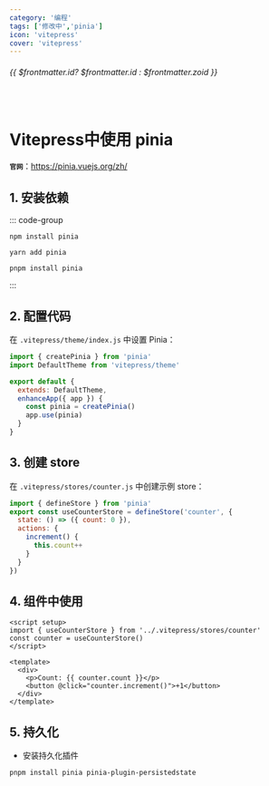 ```yaml
---
category: '编程'
tags: ['修改中','pinia']
icon: 'vitepress'
cover: 'vitepress'
---
```

 
######  {{ $frontmatter.id? $frontmatter.id : $frontmatter.zoid }}
 
<br/>
 
# Vitepress中使用 pinia

**`官网`**：https://pinia.vuejs.org/zh/

## 1. 安装依赖

::: code-group

```shell [npm]
npm install pinia
```

```shell [yarn]
yarn add pinia
```

```shell [pnpm]
pnpm install pinia
```

:::


## 2. 配置代码

在 `.vitepress/theme/index.js` 中设置 Pinia：

```js
import { createPinia } from 'pinia'
import DefaultTheme from 'vitepress/theme'

export default {
  extends: DefaultTheme,
  enhanceApp({ app }) {
    const pinia = createPinia()
    app.use(pinia)
  }
}
```


## 3. 创建 store 

在 `.vitepress/stores/counter.js` 中创建示例 store：

```js
import { defineStore } from 'pinia'
export const useCounterStore = defineStore('counter', {
  state: () => ({ count: 0 }),
  actions: {
    increment() {
      this.count++
    }
  }
})
```

## 4. 组件中使用


```vue
<script setup>
import { useCounterStore } from '../.vitepress/stores/counter'
const counter = useCounterStore()
</script>

<template>
  <div>
    <p>Count: {{ counter.count }}</p>
    <button @click="counter.increment()">+1</button>
  </div>
</template>
```
## 5. 持久化


- 安装持久化插件

```shell
pnpm install pinia pinia-plugin-persistedstate
```

